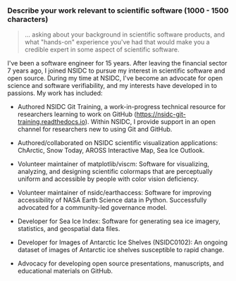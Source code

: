 ### Describe your work relevant to scientific software (1000 - 1500 characters)

> ... asking about your background in scientific software products, and what "hands-on"
> experience you've had that would make you a credible expert in some aspect of
> scientific software.

I've been a software engineer for 15 years. After leaving the financial sector 7 years
ago, I joined NSIDC to pursue my interest in scientific software and open source. During
my time at NSIDC, I've become an advocate for open science and software verifiability,
and my interests have developed in to passions. My work has included:

* Authored NSIDC Git Training, a work-in-progress technical resource for researchers
  learning to work on GitHub (<https://nsidc-git-training.readthedocs.io>). Within
  NSIDC, I provide support in an open channel for researchers new to using Git and
  GitHub.

* Authored/collaborated on NSIDC scientific visualization applications:
  ChArctic, Snow Today, AROSS Interactive Map, Sea Ice Outlook.

* Volunteer maintainer of matplotlib/viscm: Software for visualizing, analyzing, and
  designing scientific colormaps that are perceptually uniform and accessible by people
  with color vision deficiency.

* Volunteer maintainer of nsidc/earthaccess: Software for improving accessibility of
  NASA Earth Science data in Python. Successfully advocated for a community-led
  governance model.

* Developer for Sea Ice Index: Software for generating sea ice imagery, statistics, and
  geospatial data files.

* Developer for Images of Antarctic Ice Shelves (NSIDC0102): An ongoing dataset of
  images of Antarctic ice shelves susceptible to rapid change.

* Advocacy for developing open source presentations, manuscripts, and educational
  materials on GitHub.
